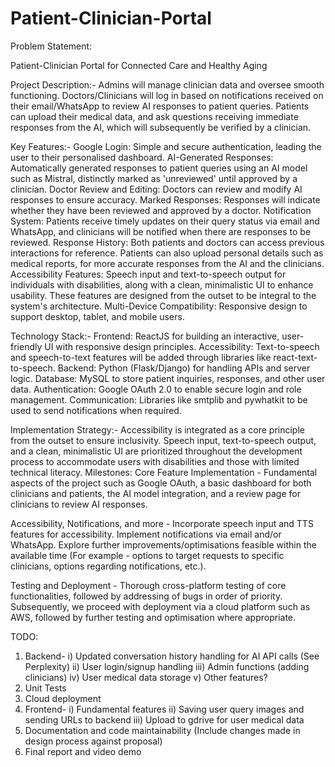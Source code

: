 # Patient-Clinician-Portal
 
Problem Statement:


Patient-Clinician Portal for Connected Care and Healthy Aging


Project Description:-
Admins will manage clinician data and oversee smooth functioning.
Doctors/Clinicians will log in based on notifications received on their email/WhatsApp to review AI responses to patient queries.
Patients can upload their medical data, and ask questions receiving immediate responses from the AI, which will subsequently be verified by a clinician.


Key Features:-
Google Login: Simple and secure authentication, leading the user to their personalised dashboard.
AI-Generated Responses: Automatically generated responses to patient queries using an AI model such as Mistral, distinctly marked as 'unreviewed' until approved by a clinician.
Doctor Review and Editing: Doctors can review and modify AI responses to ensure accuracy.
Marked Responses: Responses will indicate whether they have been reviewed and approved by a doctor.
Notification System: Patients receive timely updates on their query status via email and WhatsApp, and clinicians will be notified when there are responses to be reviewed.
Response History: Both patients and doctors can access previous interactions for reference. Patients can also upload personal details such as medical reports, for more accurate responses from the AI and the clinicians.
Accessibility Features: Speech input and text-to-speech output for individuals with disabilities, along with a clean, minimalistic UI to enhance usability. These features are designed from the outset to be integral to the system's architecture.
Multi-Device Compatibility: Responsive design to support desktop, tablet, and mobile users.


Technology Stack:-
Frontend: ReactJS for building an interactive, user-friendly UI with responsive design principles.
Accessibility: Text-to-speech and speech-to-text features will be added through libraries like react-text-to-speech.
Backend: Python (Flask/Django) for handling APIs and server logic.
Database: MySQL to store patient inquiries, responses, and other user data.
Authentication: Google OAuth 2.0 to enable secure login and role management.
Communication: Libraries like smtplib and pywhatkit to be used to send notifications when required.


Implementation Strategy:-
Accessibility is integrated as a core principle from the outset to ensure inclusivity. Speech input, text-to-speech output, and a clean, minimalistic UI are prioritized throughout the development process to accommodate users with disabilities and those with limited technical literacy.
Milestones:
Core Feature Implementation - Fundamental aspects of the project such as Google OAuth, a basic dashboard for both clinicians and patients, the AI model integration, and a review page for clinicians to review AI responses.

Accessibility, Notifications, and more - Incorporate speech input and TTS features for accessibility. Implement notifications via email and/or WhatsApp. Explore further improvements/optimisations feasible within the available time (For example - options to target requests to specific clinicians, options regarding notifications, etc.).

Testing and Deployment - Thorough cross-platform testing of core functionalities, followed by addressing of bugs in order of priority. 
Subsequently, we proceed with deployment via a cloud platform such as AWS, followed by further testing and optimisation where appropriate.

TODO:
1. Backend-
    i) Updated conversation history handling for AI API calls (See Perplexity)
    ii) User login/signup handling
    iii) Admin functions (adding clinicians)
    iv) User medical data storage
    v) Other features?
2. Unit Tests
3. Cloud deployment
4. Frontend-
    i) Fundamental features
    ii) Saving user query images and sending URLs to backend
    iii) Upload to gdrive for user medical data 
5. Documentation and code maintainability (Include changes made in design process against proposal)
6. Final report and video demo